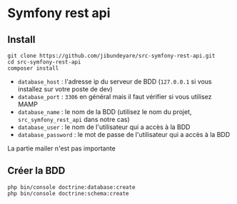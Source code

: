 # Symfony rest api

## Install

    git clone https://github.com/jibundeyare/src-symfony-rest-api.git
    cd src-symfony-rest-api
    composer install

- `database_host` : l'adresse ip du serveur de BDD (`127.0.0.1` si vous installez sur votre poste de dev)
- `database_port` : `3306` en général mais il faut vérifier si vous utilisez MAMP
- `database_name` : le nom de la BDD (utilisez le nom du projet, `src_symfony_rest_api` dans notre cas)
- `database_user` : le nom de l'utilisateur qui a accès à la BDD
- `database_password` : le mot de passe de l'utilisateur qui a accès à la BDD

La partie mailer n'est pas importante

## Créer la BDD

    php bin/console doctrine:database:create
    php bin/console doctrine:schema:create
